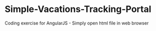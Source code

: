 # Simple-Vacations-Tracking-Portal
Coding exercise for AngularJS - Simply open html file in web browser 
